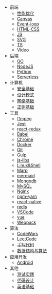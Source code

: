 * 前端
    * [性能优化](前端/性能优化/性能优化.md)
    * [Canvas](前端/Canvas/Canvas.md)
    * [Event-loop](前端/Event-loop/Event-loop.md)
    * [HTML-CSS](前端/HTML-CSS/HTML-CSS.md)
    * [JS](前端/JS/JS.md)
    * [SVG](前端/SVG/SVG.md)
    * [TS](前端/TS/TS.md)
    * [Video](前端/Video/Video.md)
* 后端
    * [GO](后端/Go.md)
    * [NodeJS](后端/NodeJS/NodeJS.md)
    * [Python](后端/Python.md)
    * [Serverless](后端/Serverless.md)
* 计算机
    * [安全基础](计算机/安全基础/安全基础.md)
    * [设计模式](计算机/设计模式/设计模式.md)
    * [网络基础](计算机/网络基础/网络基础.md)
    * [正则基础](计算机/正则基础/正则基础.md)
* 工具
    * [ffmpeg](工具/ffmpeg/ffmpeg.md)
    * [Jest](工具/Jest/Jest.md)
    * [react-redux](工具/react-redux/react-redux.md)
    * [Babel](工具/Babel.md)
    * [Chrome](工具/Chrome.md)
    * [Docker](工具/Docker.md)
    * [Git](工具/Git.md)
    * [Gulp](工具/Gulp.md)
    * [js-libs](工具/js-libs.md)
    * [Linux&Shell](工具/Linux&Shell/Linux&Shell.md)
    * [Marp](工具/Marp.md)
    * [mermaid](工具/mermaid.md)
    * [Mongodb](工具/Mongodb.md)
    * [MySQL](工具/MySQL.md)
    * [Nginx](工具/Nginx.md)
    * [npm-yarn](工具/npm-yarn.md)
    * [react-native](工具/react-native.md)
    * [redis](工具/redis.md)
    * [VSCode](工具/VSCode)
    * [vue](工具/vue.md)
    * [Webpack](工具/Webpack.md)
* 算法
    * [CodeWars](算法/CodeWars.md)
    * [LeetCode](算法/LeetCode.md)
    * [手写代码](算法/手写代码.md)
    * [数据结构与算法](算法/数据结构与算法.md)
* 应用开发
    * [Android](应用开发/Android.md)
* 其他
    * [测试实践](其他/测试实践.md)
    * [代码设计](其他/代码设计.md)
    * [英语基础](其他/英语基础/英语基础.md)